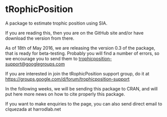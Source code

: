 # tRophicPosition
A package to estimate trophic position using SIA.

If you are reading this, then you are on the GitHub site and/or have download the version from there. 

As of 18th of May 2016, we are releasing the version 0.3 of the package, that is ready for beta-testing. Probably you will find a number of errors, so we encourage you to send them to trophicposition-support@googlegroups.com

If you are interested in join the tRophicPosition support group, do it at https://groups.google.com/d/forum/trophicposition-support

In the following weeks, we will be sending this package to CRAN, and will put here more news on how to cite properly this package.

If you want to make enquiries to the page, you can also send direct email to clquezada at harrodlab.net
